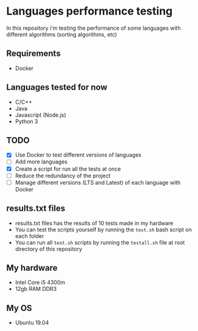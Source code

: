 # Languages performance testing

In this repository i'm testing the performance of some languages with different algorithms (sorting algorithms, etc)

## Requirements
- Docker

## Languages tested for now

- C/C++
- Java
- Javascript (Node.js)
- Python 3

## TODO

- [X] Use Docker to test different versions of languages
- [ ] Add more languages
- [X] Create a script for run all the tests at once
- [ ] Reduce the redundancy of the project
- [ ] Manage different versions (LTS and Latest) of each language with Docker

## results.txt files

- results.txt files has the results of 10 tests made in my hardware
- You can test the scripts yourself by running the `test.sh` bash script on each folder
- You can run all `test.sh` scripts by running the `testall.sh` file at root directory of this repository

## My hardware

- Intel Core i5 4300m
- 12gb RAM DDR3

## My OS

- Ubuntu 19.04